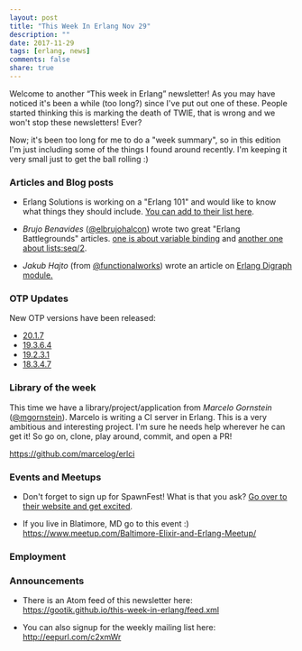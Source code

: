 ```yaml
---
layout: post
title: "This Week In Erlang Nov 29"
description: ""
date: 2017-11-29
tags: [erlang, news]
comments: false
share: true
---
```


Welcome to another “This week in Erlang” newsletter! As you may have noticed it's 
been a while (too long?) since I've put out one of these. People started thinking 
this is marking the death of TWIE, that is wrong and we won't stop these newsletters! 
Ever?

Now; it's been too long for me to do a "week summary", so in this edition I'm just
including some of the things I found around recently. I'm keeping it very small 
just to get the ball rolling :)

### Articles and Blog posts

- Erlang Solutions is working on a "Erlang 101" and would like to know what things they
  should include. [You can add to their list here][1].

- *Brujo Benavides* ([@elbrujohalcon][2]) wrote two great "Erlang Battlegrounds" articles. [one is about variable binding][3] and [another one about lists:seq/2][4]. 

- *Jakub Hajto* (from [@functionalworks][5]) wrote an article on [Erlang Digraph module.][6]

### OTP Updates
New OTP versions have been released:

 - [20.1.7](https://github.com/erlang/otp/releases/tag/OTP-20.1.7)
 - [19.3.6.4](https://github.com/erlang/otp/releases/tag/OTP-19.3.6.4)
 - [19.2.3.1](https://github.com/erlang/otp/releases/tag/OTP-19.2.3.1)
 - [18.3.4.7](https://github.com/erlang/otp/releases/tag/OTP-18.3.4.7)

### Library of the week
This time we have a library/project/application from *Marcelo Gornstein* ([@mgornstein][7]).
Marcelo is writing a CI server in Erlang. This is a very ambitious and interesting project.
I'm sure he needs help wherever he can get it! So go on, clone, play around, commit, and open
a PR!

<https://github.com/marcelog/erlci>

### Events and Meetups
- Don't forget to sign up for SpawnFest! What is that you ask? [Go over to their website and get excited][8].

- If you live in Blatimore, MD go to this event :) <https://www.meetup.com/Baltimore-Elixir-and-Erlang-Meetup/>

### Employment

### Announcements
- There is an Atom feed of this newsletter here:
   <https://gootik.github.io/this-week-in-erlang/feed.xml>

- You can also signup for the weekly mailing list here: <http://eepurl.com/c2xmWr>


[1]: https://www.reddit.com/r/erlang/comments/7ejx8x/what_erlang_101_questions_do_you_want_to_be/

[2]: https://twitter.com/elbrujohalcon
[3]: https://medium.com/erlang-battleground/tricky-question-25a956298b9d
[4]: https://medium.com/erlang-battleground/the-final-countdown-4da33b134b99

[5]: https://twitter.com/functionalworks
[6]: https://functional.works-hub.com/blog/Erlang-Digraph?utm_source=reddit&utm_medium=blog&utm_campaign=Walkies&utm_content=Erl%20Dia

[7]: https://twitter.com/mgornstein

[8]: https://spawnfest.github.io/